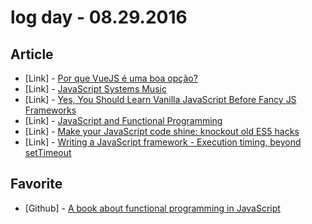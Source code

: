 # log day - 08.29.2016

## Article

- \[Link\] - [Por que VueJS é uma boa opção?](http://www.vuejs-brasil.com.br/por-que-vuejs-e-uma-boa-opcao/)
- \[Link\] - [JavaScript Systems Music](http://teropa.info/blog/2016/07/28/javascript-systems-music.html)
- \[Link\] - [Yes, You Should Learn Vanilla JavaScript Before Fancy JS Frameworks](https://snipcart.com/blog/learn-vanilla-javascript-before-using-js-frameworks)
- \[Link\] - [JavaScript and Functional Programming](https://bethallchurch.github.io/JavaScript-and-Functional-Programming/)
- \[Link\] - [Make your JavaScript code shine: knockout old ES5 hacks](https://rainsoft.io/make-your-javascript-code-shide-knockout-old-es5-hack)
- \[Link\] - [Writing a JavaScript framework - Execution timing, beyond setTimeout](https://blog.risingstack.com/writing-a-javascript-framework-execution-timing-beyond-settimeout/)


## Favorite

- \[Github\] - [A book about functional programming in JavaScript](https://github.com/getify/functional-light-js/)
